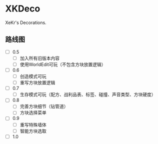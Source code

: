 # XKDeco

XeKr's Decorations.

## 路线图

- [ ] 0.5
  - [ ] 加入所有旧版本内容
  - [ ] 使用WorldEdit可玩（不包含方块放置逻辑）
- [ ] 0.6
  - [ ] 创造模式可玩
  - [ ] 重写方块放置逻辑
- [ ] 0.7
  - [ ] 生存模式可玩（配方、战利品表、标签、碰撞、声音类型、方块硬度）
- [ ] 0.8
  - [ ] 完善方块细节（钻管道）
  - [ ] 方块选择菜单
- [ ] 0.9
  - [ ] 重写特殊墙体
  - [ ] 智能方块选取
- [ ] 1.0
